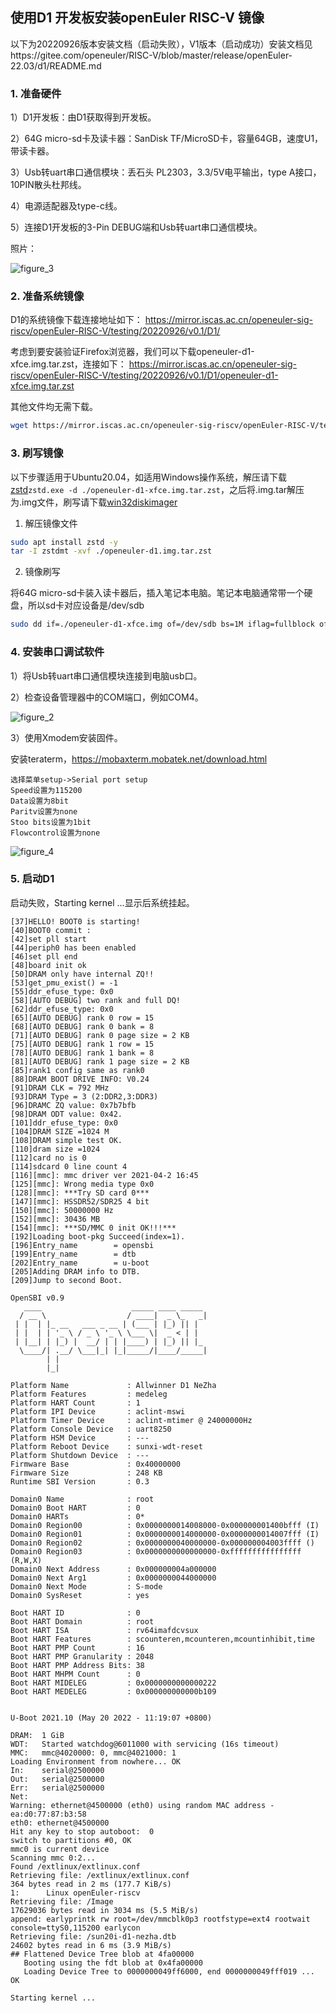 ## 使用D1 开发板安装openEuler RISC-V 镜像

以下为20220926版本安装文档（启动失败），V1版本（启动成功）安装文档见https://gitee.com/openeuler/RISC-V/blob/master/release/openEuler-22.03/d1/README.md

### 1. 准备硬件

1）D1开发板：由D1获取得到开发板。

2）64G micro-sd卡及读卡器：SanDisk TF/MicroSD卡，容量64GB，速度U1，带读卡器。

3）Usb转uart串口通信模块：丢石头 PL2303，3.3/5V电平输出，type A接口，10PIN散头杜邦线。

4）电源适配器及type-c线。

5）连接D1开发板的3-Pin DEBUG端和Usb转uart串口通信模块。

照片：

![figure_3](./images/figure_3.jpg)

### 2. 准备系统镜像

D1的系统镜像下载连接地址如下： https://mirror.iscas.ac.cn/openeuler-sig-riscv/openEuler-RISC-V/testing/20220926/v0.1/D1/

考虑到要安装验证Firefox浏览器，我们可以下载openeuler-d1-xfce.img.tar.zst，连接如下： https://mirror.iscas.ac.cn/openeuler-sig-riscv/openEuler-RISC-V/testing/20220926/v0.1/D1/openeuler-d1-xfce.img.tar.zst

其他文件均无需下载。

```bash
wget https://mirror.iscas.ac.cn/openeuler-sig-riscv/openEuler-RISC-V/testing/20220926/v0.1/D1/openeuler-d1-xfce.img.tar.zst 
```

### 3. 刷写镜像

以下步骤适用于Ubuntu20.04，如适用Windows操作系统，解压请下载[zstd](./zstd-v1.4.4-win32.zip)`zstd.exe -d ./openeuler-d1-xfce.img.tar.zst`，之后将.img.tar解压为.img文件，刷写请下载[win32diskimager](./win32diskimager-1.0.0-install.exe)

1. 解压镜像文件

```bash
sudo apt install zstd -y
tar -I zstdmt -xvf ./openeuler-d1.img.tar.zst
```

2. 镜像刷写

将64G micro-sd卡装入读卡器后，插入笔记本电脑。笔记本电脑通常带一个硬盘，所以sd卡对应设备是/dev/sdb

```bash
sudo dd if=./openeuler-d1-xfce.img of=/dev/sdb bs=1M iflag=fullblock oflag=direct conv=fsync status=progress
```

### 4. 安装串口调试软件

1）将Usb转uart串口通信模块连接到电脑usb口。

2）检查设备管理器中的COM端口，例如COM4。

![figure_2](./images/figure_2.png)

3）使用Xmodem安装固件。

安装teraterm，https://mobaxterm.mobatek.net/download.html

    选择菜单setup->Serial port setup
    Speed设置为115200
    Data设置为8bit
    Paritv设置为none
    Stoo bits设置为1bit
    Flowcontrol设置为none

![figure_4](./images/figure_4.png)

### 5. 启动D1

启动失败，Starting kernel ...显示后系统挂起。

```
[37]HELLO! BOOT0 is starting!
[40]BOOT0 commit :
[42]set pll start
[44]periph0 has been enabled
[46]set pll end
[48]board init ok
[50]DRAM only have internal ZQ!!
[53]get_pmu_exist() = -1
[55]ddr_efuse_type: 0x0
[58][AUTO DEBUG] two rank and full DQ!
[62]ddr_efuse_type: 0x0
[65][AUTO DEBUG] rank 0 row = 15
[68][AUTO DEBUG] rank 0 bank = 8
[71][AUTO DEBUG] rank 0 page size = 2 KB
[75][AUTO DEBUG] rank 1 row = 15
[78][AUTO DEBUG] rank 1 bank = 8
[81][AUTO DEBUG] rank 1 page size = 2 KB
[85]rank1 config same as rank0
[88]DRAM BOOT DRIVE INFO: V0.24
[91]DRAM CLK = 792 MHz
[93]DRAM Type = 3 (2:DDR2,3:DDR3)
[96]DRAMC ZQ value: 0x7b7bfb
[98]DRAM ODT value: 0x42.
[101]ddr_efuse_type: 0x0
[104]DRAM SIZE =1024 M
[108]DRAM simple test OK.
[110]dram size =1024
[112]card no is 0
[114]sdcard 0 line count 4
[116][mmc]: mmc driver ver 2021-04-2 16:45
[125][mmc]: Wrong media type 0x0
[128][mmc]: ***Try SD card 0***
[147][mmc]: HSSDR52/SDR25 4 bit
[150][mmc]: 50000000 Hz
[152][mmc]: 30436 MB
[154][mmc]: ***SD/MMC 0 init OK!!!***
[192]Loading boot-pkg Succeed(index=1).
[196]Entry_name        = opensbi
[199]Entry_name        = dtb
[202]Entry_name        = u-boot
[205]Adding DRAM info to DTB.
[209]Jump to second Boot.

OpenSBI v0.9
   ____                    _____ ____ _____
  / __ \                  / ____|  _ \_   _|
 | |  | |_ __   ___ _ __ | (___ | |_) || |
 | |  | | '_ \ / _ \ '_ \ \___ \|  _ < | |
 | |__| | |_) |  __/ | | |____) | |_) || |_
  \____/| .__/ \___|_| |_|_____/|____/_____|
        | |
        |_|

Platform Name             : Allwinner D1 NeZha
Platform Features         : medeleg
Platform HART Count       : 1
Platform IPI Device       : aclint-mswi
Platform Timer Device     : aclint-mtimer @ 24000000Hz
Platform Console Device   : uart8250
Platform HSM Device       : ---
Platform Reboot Device    : sunxi-wdt-reset
Platform Shutdown Device  : ---
Firmware Base             : 0x40000000
Firmware Size             : 248 KB
Runtime SBI Version       : 0.3

Domain0 Name              : root
Domain0 Boot HART         : 0
Domain0 HARTs             : 0*
Domain0 Region00          : 0x0000000014008000-0x000000001400bfff (I)
Domain0 Region01          : 0x0000000014000000-0x0000000014007fff (I)
Domain0 Region02          : 0x0000000040000000-0x000000004003ffff ()
Domain0 Region03          : 0x0000000000000000-0xffffffffffffffff (R,W,X)
Domain0 Next Address      : 0x000000004a000000
Domain0 Next Arg1         : 0x0000000044000000
Domain0 Next Mode         : S-mode
Domain0 SysReset          : yes

Boot HART ID              : 0
Boot HART Domain          : root
Boot HART ISA             : rv64imafdcvsux
Boot HART Features        : scounteren,mcounteren,mcountinhibit,time
Boot HART PMP Count       : 16
Boot HART PMP Granularity : 2048
Boot HART PMP Address Bits: 38
Boot HART MHPM Count      : 0
Boot HART MIDELEG         : 0x0000000000000222
Boot HART MEDELEG         : 0x000000000000b109


U-Boot 2021.10 (May 20 2022 - 11:19:07 +0800)

DRAM:  1 GiB
WDT:   Started watchdog@6011000 with servicing (16s timeout)
MMC:   mmc@4020000: 0, mmc@4021000: 1
Loading Environment from nowhere... OK
In:    serial@2500000
Out:   serial@2500000
Err:   serial@2500000
Net:
Warning: ethernet@4500000 (eth0) using random MAC address - ea:d0:77:87:b3:58
eth0: ethernet@4500000
Hit any key to stop autoboot:  0
switch to partitions #0, OK
mmc0 is current device
Scanning mmc 0:2...
Found /extlinux/extlinux.conf
Retrieving file: /extlinux/extlinux.conf
364 bytes read in 2 ms (177.7 KiB/s)
1:      Linux openEuler-riscv
Retrieving file: /Image
17629036 bytes read in 3034 ms (5.5 MiB/s)
append: earlyprintk rw root=/dev/mmcblk0p3 rootfstype=ext4 rootwait console=ttyS0,115200 earlycon
Retrieving file: /sun20i-d1-nezha.dtb
24602 bytes read in 6 ms (3.9 MiB/s)
## Flattened Device Tree blob at 4fa00000
   Booting using the fdt blob at 0x4fa00000
   Loading Device Tree to 0000000049ff6000, end 0000000049fff019 ... OK

Starting kernel ...

```
